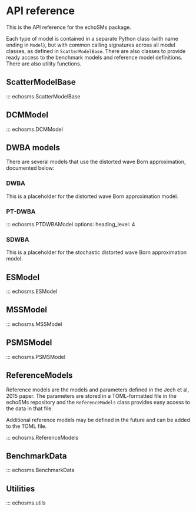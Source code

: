 # API reference

This is the API reference for the echoSMs package.

Each type of model is contained in a separate Python class (with name ending in ``Model``), but with common calling signatures across all model classes, as defined in ``ScatterModelBase``. There are also classes to provide ready access to the benchmark models and reference model definitions. There are also utility functions.

## ScatterModelBase

::: echosms.ScatterModelBase

## DCMModel

::: echosms.DCMModel

## DWBA models

There are several models that use the distorted wave Born approximation, documented below:

### DWBA

This is a placeholder for the distorted wave Born approximation model.

### PT-DWBA

::: echosms.PTDWBAModel
    options:
        heading_level: 4

### SDWBA

This is a placeholder for the stochastic distorted wave Born approximation model.

## ESModel

::: echosms.ESModel

## MSSModel

::: echosms.MSSModel

## PSMSModel

::: echosms.PSMSModel

## ReferenceModels

Reference models are the models and parameters defined in the Jech et al, 2015 paper. The parameters are stored in a TOML-formatted file in the echoSMs repository and the ``ReferenceModels`` class provides easy access to the data in that file.

Additional reference models may be defined in the future and can be added to the TOML file.

::: echosms.ReferenceModels

## BenchmarkData

::: echosms.BenchmarkData

## Utilities

::: echosms.utils
